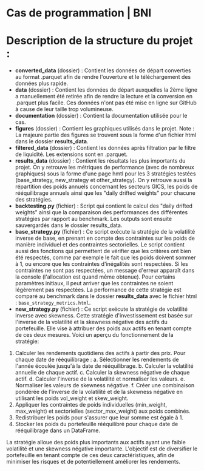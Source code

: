 # Cas de programmation | BNI

# Description de la structure du projet : 

- **converted_data** (dossier) : Contient les données de départ converties au format .parquet afin de rendre l'ouverture et le téléchargement des données plus rapide. 
- **data** (dossier) : Contient les données de départ auxquelles la 2ème ligne a manuellement été retirée afin de rendre la lecture et la conversion en .parquet plus facile. Ces données n'ont pas été mise en ligne sur GitHub à cause de leur taille trop volumineuse. 
- **documentation** (dossier) : Contient la documentation utilisée pour le cas. 
- **figures** (dossier) : Contient les graphiques utilisés dans le projet. Note : La majeure partie des figures se trouvent sous la forme d'un fichier html dans le dossier **results_data**. 
- **filtered_data** (dossier) : Contient les données après filtration par le filtre de liquidité. Les extensions sont en .parquet. 
- **results_data** (dossier) : Contient les résultats les plus importants du projet. On y retrouve les métriques de performance (avec de nombreux graphiques) sous la forme d'une page hmtl pour les 3 stratégies testées (base_strategy, new_strategy et other_strategy). On y retrouve aussi la répartition des poids annuels concernant les secteurs GICS, les poids de rééquilibrage annuels ainsi que les "daily drifted weights" pour chacune des stratégies. 
- **backtesting.py** (fichier) : Script qui contient le calcul des "daily drifted weights" ainsi que la comparaison des performances des différentes stratégies par rapport au benchmark. Les outputs sont ensuite sauvergardés dans le dossier results_data. 
- **base_strategy.py** (fichier) : Ce script exécute la stratégie de la volatilité inverse de base, en prenant en compte des contraintes sur les poids de manière individuel et des contraintes sectorielles. Le script contient aussi des fonctions qui permettent de vérifier que les critères ont bien été respectés, comme par exemple le fait que les poids doivent sommer à 1, ou encore que les contraintes d'inégalités sont respectées. Si les contraintes ne sont pas respectées, un message d'erreur apparaît dans la console (l'allocation est quand même obtenue). Pour certains paramètres initiaux, il peut arriver que les contraintes ne soient légèrement pas respectées. La performance de cette stratégie est comparé au benchmark dans le dossier **results_data** avec le fichier html : `base_strategy_metrics.html`. 
- **new_strategy.py** (fichier) : Ce script exécute la stratégie de volatilité inverse avec skewness. Cette stratégie d'investissement est basée sur l'inverse de la volatilité et la skewness négative des actifs du portefeuille. Elle vise à attribuer des poids aux actifs en tenant compte de ces deux mesures. Voici un aperçu du fonctionnement de la stratégie:

1. Calculer les rendements quotidiens des actifs à partir des prix.
Pour chaque date de rééquilibrage :
a. Sélectionner les rendements de l'année écoulée jusqu'à la date de rééquilibrage.
b. Calculer la volatilité annuelle de chaque actif.
c. Calculer la skewness négative de chaque actif.
d. Calculer l'inverse de la volatilité et normaliser les valeurs.
e. Normaliser les valeurs de skewness négative.
f. Créer une combinaison pondérée de l'inverse de la volatilité et de la skewness négative en utilisant les poids vol_weight et skew_weight.
2. Appliquer les contraintes de poids individuelles (min_weight, max_weight) et sectorielles (sector_max_weight) aux poids combinés.
3. Redistribuer les poids pour s'assurer que leur somme est égale à 1.
4. Stocker les poids du portefeuille rééquilibré pour chaque date de rééquilibrage dans un DataFrame.

La stratégie alloue des poids plus importants aux actifs ayant une faible volatilité et une skewness négative importante. L'objectif est de diversifier le portefeuille en tenant compte de ces deux caractéristiques, afin de minimiser les risques et de potentiellement améliorer les rendements.
